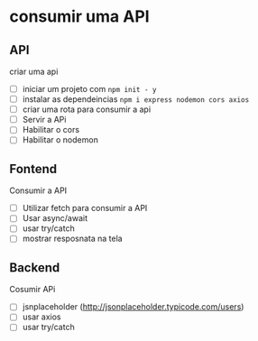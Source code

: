 # consumir uma API


## API
criar uma api
- [ ] iniciar um projeto com `npm init - y`
- [ ] instalar as dependeincias `npm i express nodemon cors axios`
- [ ] criar uma rota para consumir a api
- [ ] Servir a APi
- [ ] Habilitar o cors
- [ ] Habilitar o nodemon

## Fontend
Consumir a API

- [ ] Utilizar fetch para consumir a API 
- [ ] Usar async/await
- [ ] usar try/catch
- [ ] mostrar resposnata na tela

## Backend
Cosumir APi
- [ ] jsnplaceholder (http://jsonplaceholder.typicode.com/users)
- [ ] usar axios
- [ ] usar try/catch